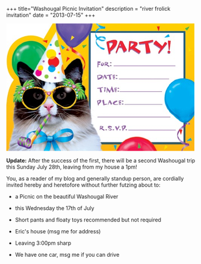 +++
title="Washougal Picnic Invitation"
description = "river frolick invitation"
date = "2013-07-15"
+++

![](/_unported/media/1.jpg "_unported/media/1.jpg")

**Update:** After the success of the first, there will be a second Washougal trip this Sunday July 28th, leaving from my house a 1pm!

You, as a reader of my blog and generally standup person, are cordially invited hereby and heretofore without further futzing about to:

* a Picnic on the beautiful Washougal River

* this Wednesday the 17th of July

* Short pants and floaty toys recommended but not required

* Eric's house (msg me for address)

* Leaving 3:00pm sharp

* We have one car, msg me if you can drive
